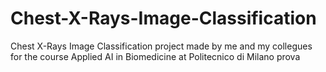 # Chest-X-Rays-Image-Classification
Chest X-Rays Image Classification project made by me and my collegues for the course Applied AI in Biomedicine at Politecnico di Milano
prova